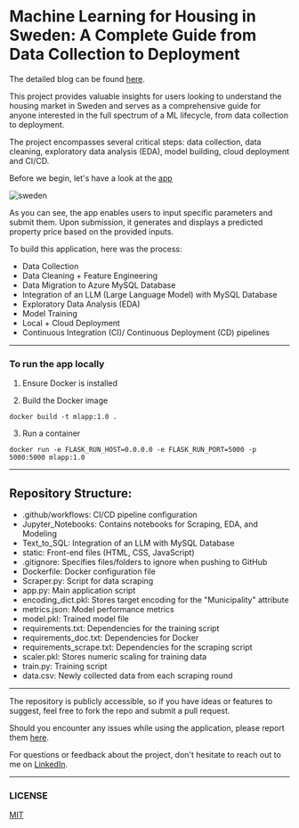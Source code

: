 # Machine Learning for Housing in Sweden: A Complete Guide from Data Collection to Deployment 

The detailed blog can be found [here](https://medium.com/@siddheshraw/machine-learning-for-housing-in-sweden-86456733488d). 

This project provides valuable insights for users looking to understand the housing market in Sweden and serves as a comprehensive guide for anyone interested in the full spectrum of a ML lifecycle, from data collection to deployment.

The project encompasses several critical steps: data collection, data cleaning, exploratory data analysis (EDA), model building, cloud deployment and CI/CD. 

Before we begin, let's have a look at the [app](https://swedenhomepredict.azurewebsites.net/)

![sweden](https://github.com/user-attachments/assets/c559ed53-a037-4753-92e0-d805eee446f3)



As you can see, the app enables users to input specific parameters and submit them. Upon submission, it generates and displays a predicted property price based on the provided inputs.


To build this application, here was the process:
- Data Collection
- Data Cleaning + Feature Engineering
- Data Migration to Azure MySQL Database
- Integration of an LLM (Large Language Model) with MySQL Database
- Exploratory Data Analysis (EDA)
- Model Training
- Local + Cloud Deployment
- Continuous Integration (CI)/ Continuous Deployment (CD) pipelines

---
### To run the app locally 
1) Ensure Docker is installed 

2) Build the Docker image 
```
docker build -t mlapp:1.0 .
```
3) Run a container 
```
docker run -e FLASK_RUN_HOST=0.0.0.0 -e FLASK_RUN_PORT=5000 -p 5000:5000 mlapp:1.0 
```

---
## Repository Structure:

- .github/workflows: CI/CD pipeline configuration
- Jupyter_Notebooks: Contains notebooks for Scraping, EDA, and Modeling
- Text_to_SQL: Integration of an LLM with MySQL Database
- static: Front-end files (HTML, CSS, JavaScript)
- .gitignore: Specifies files/folders to ignore when pushing to GitHub
- Dockerfile: Docker configuration file
- Scraper.py: Script for data scraping
- app.py: Main application script
- encoding_dict.pkl: Stores target encoding for the "Municipality" attribute
- metrics.json: Model performance metrics
- model.pkl: Trained model file
- requirements.txt: Dependencies for the training script
- requirements_doc.txt: Dependencies for Docker
- requirements_scrape.txt: Dependencies for the scraping script
- scaler.pkl: Stores numeric scaling for training data
- train.py: Training script
- data.csv: Newly collected data from each scraping round

---

The repository is publicly accessible, so if you have ideas or features to suggest, feel free to fork the repo and submit a pull request. 

Should you encounter any issues while using the application, please report them [here](https://github.com/Siddhesh19991/sweden_property_prediction/issues). 

For questions or feedback about the project, don't hesitate to reach out to me on [LinkedIn](https://www.linkedin.com/in/siddhesh-sreedar/).

---
### LICENSE 

[MIT](https://opensource.org/license/mit) 
